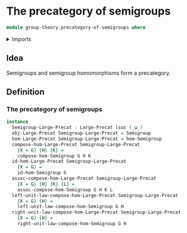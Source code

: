 # The precategory of semigroups

```agda
module group-theory.precategory-of-semigroups where
```

<details><summary>Imports</summary>

```agda
open import category-theory.large-precategories

open import foundation.universe-levels

open import group-theory.homomorphisms-semigroups
open import group-theory.semigroups
```

</details>

## Idea

Semigroups and semigroup homomorphisms form a precategory.

## Definition

### The precategory of semigroups

```agda
instance
  Semigroup-Large-Precat : Large-Precat lsuc (_⊔_)
  obj-Large-Precat Semigroup-Large-Precat = Semigroup
  hom-Large-Precat Semigroup-Large-Precat = hom-Semigroup
  compose-hom-Large-Precat Semigroup-Large-Precat
    {X = G} {H} {K} =
    compose-hom-Semigroup G H K
  id-hom-Large-Precat Semigroup-Large-Precat
    {X = G} =
    id-hom-Semigroup G
  assoc-compose-hom-Large-Precat Semigroup-Large-Precat
    {X = G} {H} {K} {L} =
    assoc-compose-hom-Semigroup G H K L
  left-unit-law-compose-hom-Large-Precat Semigroup-Large-Precat
    {X = G} {H} =
    left-unit-law-compose-hom-Semigroup G H
  right-unit-law-compose-hom-Large-Precat Semigroup-Large-Precat
    {X = G} {H} =
    right-unit-law-compose-hom-Semigroup G H
```
